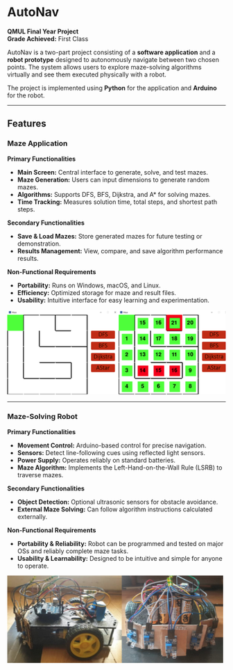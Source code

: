 # AutoNav

**QMUL Final Year Project**  
**Grade Achieved:** First Class

AutoNav is a two-part project consisting of a **software application** and a **robot prototype** designed to autonomously navigate between two chosen points. The system allows users to explore maze-solving algorithms virtually and see them executed physically with a robot.  

The project is implemented using **Python** for the application and **Arduino** for the robot.

---

## Features

### Maze Application

**Primary Functionalities**
- **Main Screen:** Central interface to generate, solve, and test mazes.
- **Maze Generation:** Users can input dimensions to generate random mazes.
- **Algorithms:** Supports DFS, BFS, Dijkstra, and A* for solving mazes.
- **Time Tracking:** Measures solution time, total steps, and shortest path steps.

**Secondary Functionalities**
- **Save & Load Mazes:** Store generated mazes for future testing or demonstration.
- **Results Management:** View, compare, and save algorithm performance results.

**Non-Functional Requirements**
- **Portability:** Runs on Windows, macOS, and Linux.
- **Efficiency:** Optimized storage for maze and result files.
- **Usability:** Intuitive interface for easy learning and experimentation.

![Screenshot of Maze Application](images/screenshot1.png)

---

### Maze-Solving Robot

**Primary Functionalities**
- **Movement Control:** Arduino-based control for precise navigation.
- **Sensors:** Detect line-following cues using reflected light sensors.
- **Power Supply:** Operates reliably on standard batteries.
- **Maze Algorithm:** Implements the Left-Hand-on-the-Wall Rule (LSRB) to traverse mazes.

**Secondary Functionalities**
- **Object Detection:** Optional ultrasonic sensors for obstacle avoidance.
- **External Maze Solving:** Can follow algorithm instructions calculated externally.

**Non-Functional Requirements**
- **Portability & Reliability:** Robot can be programmed and tested on major OSs and reliably complete maze tasks.
- **Usability & Learnability:** Designed to be intuitive and simple for anyone to operate.

![Screenshot of Robot Prototype](images/screenshot2.png)
